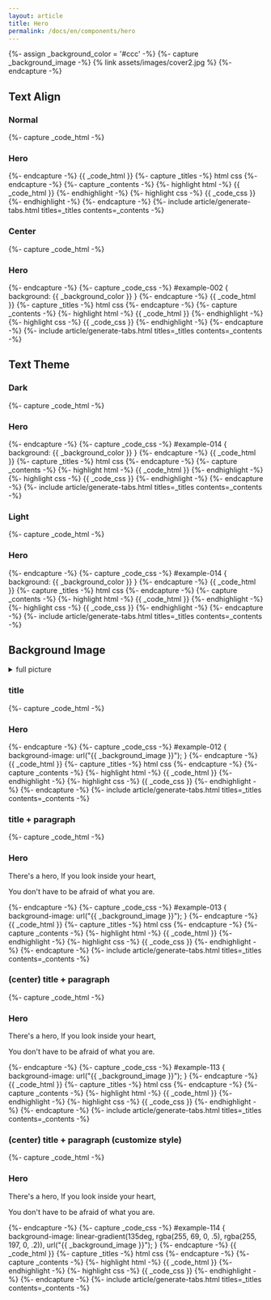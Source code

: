 ```yaml
---
layout: article
title: Hero
permalink: /docs/en/components/hero
---
```


{%- assign _background_color = '#ccc' -%}
{%- capture _background_image -%}
{% link assets/images/cover2.jpg %}
{%- endcapture -%}

## Text Align

### Normal

<!-- ====================================================== -->
{%- capture _code_html -%}
<div class="hero my-3" id="example-001">
  <div class="hero__content">
    <h3>Hero</h3>
  </div>
</div>
{%- endcapture -%}
<style>
{% capture _code_css %}
#example-001 {
  background: {{ _background_color }}
}
{% endcapture %}
{{ _code_css }}
</style>
{{ _code_html }}
<!-- ====================================================== -->
{%- capture _titles -%}
html
<!-- split title -->
css
{%- endcapture -%}
{%- capture _contents -%}
{%- highlight html -%}
{{ _code_html }}
{%- endhighlight -%}
<!-- split content -->
{%- highlight css -%}
{{ _code_css }}
{%- endhighlight -%}
{%- endcapture -%}
{%- include article/generate-tabs.html titles=_titles contents=_contents -%}
<!-- ====================================================== -->

### Center

<!-- ====================================================== -->
{%- capture _code_html -%}
<div class="hero hero--center my-3" id="example-002">
  <div class="hero__content">
    <h3>Hero</h3>
  </div>
</div>
{%- endcapture -%}
{%- capture _code_css -%}
#example-002 {
  background: {{ _background_color }}
}
{%- endcapture -%}
<style>
{{ _code_css }}
</style>
{{ _code_html }}
<!-- ====================================================== -->
{%- capture _titles -%}
html
<!-- split title -->
css
{%- endcapture -%}
{%- capture _contents -%}
{%- highlight html -%}
{{ _code_html }}
{%- endhighlight -%}
<!-- split content -->
{%- highlight css -%}
{{ _code_css }}
{%- endhighlight -%}
{%- endcapture -%}
{%- include article/generate-tabs.html titles=_titles contents=_contents -%}
<!-- ====================================================== -->

## Text Theme

### Dark

<!-- ====================================================== -->
{%- capture _code_html -%}
<div class="hero hero--dark my-3" id="example-014">
  <div class="hero__content">
    <h3>Hero</h3>
  </div>
</div>
{%- endcapture -%}
{%- capture _code_css -%}
#example-014 {
  background: {{ _background_color }}
}
{%- endcapture -%}
<style>
{{ _code_css }}
</style>
{{ _code_html }}
<!-- ====================================================== -->
{%- capture _titles -%}
html
<!-- split title -->
css
{%- endcapture -%}
{%- capture _contents -%}
{%- highlight html -%}
{{ _code_html }}
{%- endhighlight -%}
<!-- split content -->
{%- highlight css -%}
{{ _code_css }}
{%- endhighlight -%}
{%- endcapture -%}
{%- include article/generate-tabs.html titles=_titles contents=_contents -%}
<!-- ====================================================== -->

### Light

<!-- ====================================================== -->
{%- capture _code_html -%}
<div class="hero hero--light my-3" id="example-014">
  <div class="hero__content">
    <h3>Hero</h3>
  </div>
</div>
{%- endcapture -%}
{%- capture _code_css -%}
#example-014 {
  background: {{ _background_color }}
}
{%- endcapture -%}
<style>
{{ _code_css }}
</style>
{{ _code_html }}
<!-- ====================================================== -->
{%- capture _titles -%}
html
<!-- split title -->
css
{%- endcapture -%}
{%- capture _contents -%}
{%- highlight html -%}
{{ _code_html }}
{%- endhighlight -%}
<!-- split content -->
{%- highlight css -%}
{{ _code_css }}
{%- endhighlight -%}
{%- endcapture -%}
{%- include article/generate-tabs.html titles=_titles contents=_contents -%}
<!-- ====================================================== -->

## Background Image

<details>
  <summary>full picture</summary>
  <img class="image" src="{{ _background_image }}"/>
</details>

### title

<!-- ====================================================== -->
{%- capture _code_html -%}
<div class="hero hero--image hero--dark my-3" id="example-012">
  <div class="hero__content">
    <h3>Hero</h3>
  </div>
</div>
{%- endcapture -%}
{%- capture _code_css -%}
#example-012 {
  background-image: url("{{ _background_image }}");
}
{%- endcapture -%}
<style>
{{ _code_css }}
</style>
{{ _code_html }}
<!-- ====================================================== -->
{%- capture _titles -%}
html
<!-- split title -->
css
{%- endcapture -%}
{%- capture _contents -%}
{%- highlight html -%}
{{ _code_html }}
{%- endhighlight -%}
<!-- split content -->
{%- highlight css -%}
{{ _code_css }}
{%- endhighlight -%}
{%- endcapture -%}
{%- include article/generate-tabs.html titles=_titles contents=_contents -%}
<!-- ====================================================== -->

### title + paragraph

<!-- ====================================================== -->
{%- capture _code_html -%}
<div class="hero hero--image hero--dark my-3" id="example-013">
  <div class="hero__content">
    <h3>Hero</h3>
    <p>There's a hero, If you look inside your heart,</p>
    <p>You don't have to be afraid of what you are.</p>
  </div>
</div>
{%- endcapture -%}
{%- capture _code_css -%}
#example-013 {
  background-image: url("{{ _background_image }}");
}
{%- endcapture -%}
<style>
{{ _code_css }}
</style>
{{ _code_html }}
<!-- ====================================================== -->
{%- capture _titles -%}
html
<!-- split title -->
css
{%- endcapture -%}
{%- capture _contents -%}
{%- highlight html -%}
{{ _code_html }}
{%- endhighlight -%}
<!-- split content -->
{%- highlight css -%}
{{ _code_css }}
{%- endhighlight -%}
{%- endcapture -%}
{%- include article/generate-tabs.html titles=_titles contents=_contents -%}
<!-- ====================================================== -->

### (center) title + paragraph

<!-- ====================================================== -->
{%- capture _code_html -%}
<div class="hero hero--image hero--dark hero--center my-3" id="example-113">
  <div class="hero__content">
    <h3>Hero</h3>
    <p>There's a hero, If you look inside your heart,</p>
    <p>You don't have to be afraid of what you are.</p>
  </div>
</div>
{%- endcapture -%}
{%- capture _code_css -%}
#example-113 {
  background-image: url("{{ _background_image }}");
}
{%- endcapture -%}
<style>
{{ _code_css }}
</style>
{{ _code_html }}
<!-- ====================================================== -->
{%- capture _titles -%}
html
<!-- split title -->
css
{%- endcapture -%}
{%- capture _contents -%}
{%- highlight html -%}
{{ _code_html }}
{%- endhighlight -%}
<!-- split content -->
{%- highlight css -%}
{{ _code_css }}
{%- endhighlight -%}
{%- endcapture -%}
{%- include article/generate-tabs.html titles=_titles contents=_contents -%}
<!-- ====================================================== -->

### (center) title + paragraph (customize style)

<!-- ====================================================== -->
{%- capture _code_html -%}
<div class="hero hero--image hero--dark hero--center my-3" id="example-114">
  <div class="hero__content">
    <h3>Hero</h3>
    <p>There's a hero, If you look inside your heart,</p>
    <p>You don't have to be afraid of what you are.</p>
  </div>
</div>
{%- endcapture -%}
{%- capture _code_css -%}
#example-114 {
  background-image: linear-gradient(135deg, rgba(255, 69, 0, .5), rgba(255, 197, 0, .2)), url("{{ _background_image }}");
}
{%- endcapture -%}
<style>
{{ _code_css }}
</style>
{{ _code_html }}
<!-- ====================================================== -->
{%- capture _titles -%}
html
<!-- split title -->
css
{%- endcapture -%}
{%- capture _contents -%}
{%- highlight html -%}
{{ _code_html }}
{%- endhighlight -%}
<!-- split content -->
{%- highlight css -%}
{{ _code_css }}
{%- endhighlight -%}
{%- endcapture -%}
{%- include article/generate-tabs.html titles=_titles contents=_contents -%}
<!-- ====================================================== -->
